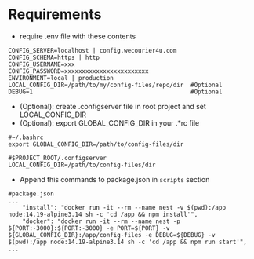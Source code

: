# Requirements
 - require .env file with these contents

```
CONFIG_SERVER=localhost | config.wecourier4u.com
CONFIG_SCHEMA=https | http
CONFIG_USERNAME=xxx
CONFIG_PASSWORD=xxxxxxxxxxxxxxxxxxxxxxxx
ENVIRONMENT=local | production
LOCAL_CONFIG_DIR=/path/to/my/config-files/repo/dir  #Optional
DEBUG=1                                             #Optional
```

 - (Optional): create .configserver file in root project and set LOCAL_CONFIG_DIR
 - (Optional): export GLOBAL_CONFIG_DIR in your .*rc file

```
#~/.bashrc
export GLOBAL_CONFIG_DIR=/path/to/config-files/dir

#$PROJECT_ROOT/.configserver
LOCAL_CONFIG_DIR=/path/to/config-files/dir
```
 - Append this commands to package.json in ```scripts``` section

```
#package.json
...
    "install": "docker run -it --rm --name nest -v $(pwd):/app node:14.19-alpine3.14 sh -c 'cd /app && npm install'",
    "docker": "docker run -it --rm --name nest -p ${PORT:-3000}:${PORT:-3000} -e PORT=${PORT} -v ${GLOBAL_CONFIG_DIR}:/app/config-files -e DEBUG=${DEBUG} -v $(pwd):/app node:14.19-alpine3.14 sh -c 'cd /app && npm run start'",
...
```
